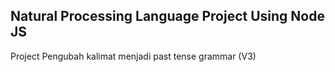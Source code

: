 ## Natural Processing Language Project Using Node JS

Project Pengubah kalimat menjadi past tense grammar (V3)